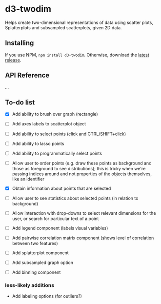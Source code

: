 # d3-twodim

Helps create two-dimensional representations of data using scatter plots, Splatterplots and subsampled scatterplots, given 2D data.

## Installing

If you use NPM, `npm install d3-twodim`. Otherwise, download the [latest release](https://github.com/uwgraphics/d3-twodim/releases/latest).

## API Reference

...

## To-do list

- [x] Add ability to brush over graph (rectangle)
- [ ] Add axes labels to scatterplot object
- [ ] Add ability to select points (click and CTRL/SHIFT+click)
- [ ] Add ability to lasso points
- [ ] Add ability to programmatically select points
- [ ] Allow user to order points (e.g. draw these points as background and those as foreground to see distributions); this is tricky when we're passing indices around and not properties of the objects themselves, like an identifier
- [x] Obtain information about points that are selected
- [ ] Allow user to see statistics about selected points (in relation to background)
- [ ] Allow interaction with drop-downs to select relevant dimensions for the user, or search for particular text of a point

- [ ] Add legend component (labels visual variables)
- [ ] Add pairwise correlation matrix component (shows level of correlation between two features)

- [ ] Add splatterplot component
- [ ] Add subsampled graph option
- [ ] Add binning component


### less-likely additions
* Add labeling options (for outliers?)
